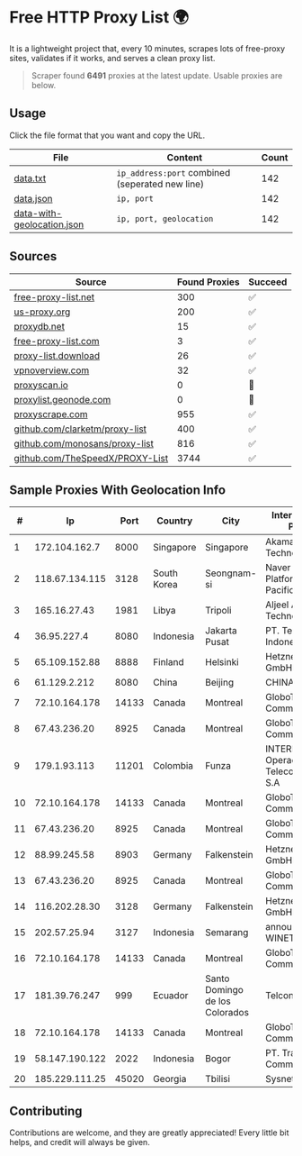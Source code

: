 
# Free HTTP Proxy List 🌍

It is a lightweight project that, every 10 minutes, scrapes lots of free-proxy sites, validates if it works, and serves a clean proxy list.


> Scraper found **6491** proxies at the latest update. Usable proxies are below.

## Usage

Click the file format that you want and copy the URL.


|File|Content|Count|
|----|-------|-----|
|[data.txt](https://raw.githubusercontent.com/themiralay/Proxy-List-World/master/data.txt)|`ip_address:port` combined (seperated new line)|142|
|[data.json](https://raw.githubusercontent.com/themiralay/Proxy-List-World/master/data.json)|`ip, port`|142|
|[data-with-geolocation.json](https://raw.githubusercontent.com/themiralay/Proxy-List-World/master/data-with-geolocation.json)|`ip, port, geolocation`|142|

## Sources

|Source|Found Proxies|Succeed|
|------|-------------|-------|
|[free-proxy-list.net](https://free-proxy-list.net)|300|✅|
|[us-proxy.org](https://www.us-proxy.org)|200|✅|
|[proxydb.net](http://proxydb.net)|15|✅|
|[free-proxy-list.com](https://free-proxy-list.com/?page=&port=&type%5B%5D=http&type%5B%5D=https&up_time=0&search=Search)|3|✅|
|[proxy-list.download](https://www.proxy-list.download/HTTP)|26|✅|
|[vpnoverview.com](https://vpnoverview.com/privacy/anonymous-browsing/free-proxy-servers)|32|✅|
|[proxyscan.io](https://www.proxyscan.io)|0|🚫|
|[proxylist.geonode.com](https://proxylist.geonode.com/api/proxy-list?limit=300&page=1&sort_by=lastChecked&sort_type=desc&protocols=http,https)|0|🚫|
|[proxyscrape.com](https://api.proxyscrape.com/v2/?request=displayproxies&protocol=http&timeout=10000&country=all&ssl=all&anonymity=all)|955|✅|
|[github.com/clarketm/proxy-list](https://raw.githubusercontent.com/clarketm/proxy-list/master/proxy-list-raw.txt)|400|✅|
|[github.com/monosans/proxy-list](https://raw.githubusercontent.com/monosans/proxy-list/main/proxies/http.txt)|816|✅|
|[github.com/TheSpeedX/PROXY-List](https://raw.githubusercontent.com/TheSpeedX/PROXY-List/master/http.txt)|3744|✅|


## Sample Proxies With Geolocation Info

|#|Ip|Port|Country|City|Internet Service Provider|
|-|--|----|-------|----|-------------------------|
|1|172.104.162.7|8000|Singapore|Singapore|Akamai Technologies, Inc.|
|2|118.67.134.115|3128|South Korea|Seongnam-si|Naver Business Platform Asia Pacific Pte. Ltd.|
|3|165.16.27.43|1981|Libya|Tripoli|Aljeel Aljadeed For Technology|
|4|36.95.227.4|8080|Indonesia|Jakarta Pusat|PT. Telekomunikasi Indonesia|
|5|65.109.152.88|8888|Finland|Helsinki|Hetzner Online GmbH|
|6|61.129.2.212|8080|China|Beijing|CHINANET|
|7|72.10.164.178|14133|Canada|Montreal|GloboTech Communications|
|8|67.43.236.20|8925|Canada|Montreal|GloboTech Communications|
|9|179.1.93.113|11201|Colombia|Funza|INTERNEXA Brasil Operadora de TelecomunicaÔÔes S.A|
|10|72.10.164.178|14133|Canada|Montreal|GloboTech Communications|
|11|67.43.236.20|8925|Canada|Montreal|GloboTech Communications|
|12|88.99.245.58|8903|Germany|Falkenstein|Hetzner Online GmbH|
|13|67.43.236.20|8925|Canada|Montreal|GloboTech Communications|
|14|116.202.28.30|3128|Germany|Falkenstein|Hetzner Online GmbH|
|15|202.57.25.94|3127|Indonesia|Semarang|announced of WINET|
|16|72.10.164.178|14133|Canada|Montreal|GloboTech Communications|
|17|181.39.76.247|999|Ecuador|Santo Domingo de los Colorados|Telconet S.A|
|18|72.10.164.178|14133|Canada|Montreal|GloboTech Communications|
|19|58.147.190.122|2022|Indonesia|Bogor|PT. Transhybrid Communication|
|20|185.229.111.25|45020|Georgia|Tbilisi|Sysnet LLC|



## Contributing

Contributions are welcome, and they are greatly appreciated! Every
little bit helps, and credit will always be given.

